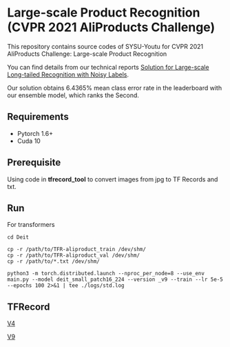 # Large-scale Product Recognition (CVPR 2021 AliProducts Challenge)
This repository contains source codes of SYSU-Youtu for CVPR 2021 AliProducts Challenge: Large-scale Product Recognition

You can find details from our technical reports [Solution for Large-scale Long-tailed Recognition with Noisy Labels](https://trax-geometry.s3.amazonaws.com/cvpr_challenge/cvpr2021/recognition_challenge_technical_reports/2nd+Place+Solution+to+CVPR+2021+AliProducts+Challenge.pdf).

Our solution obtains 6.4365% mean class error rate in the leaderboard with our ensemble model, which ranks the Second.



## Requirements

* Pytorch 1.6+
* Cuda 10



## Prerequisite

Using code in **tfrecord_tool** to convert images from jpg to TF Records and txt.

## Run

For transformers

```
cd Deit

cp -r /path/to/TFR-aliproduct_train /dev/shm/
cp -r /path/to/TFR-aliproduct_val /dev/shm/
cp -r /path/to/*.txt /dev/shm/

python3 -m torch.distributed.launch --nproc_per_node=8 --use_env main.py --model deit_small_patch16_224 --version _v9 --train --lr 5e-5 --epochs 100 2>&1 | tee ./logs/std.log
```



## TFRecord

[V4](https://drive.google.com/file/d/194bmtyOeZ39-EbE_jmAs78wDtF0EeWFN/view?usp=sharing)

[V9](https://drive.google.com/file/d/1Ad8s5ytnLLIVWIjZQSmGveb39T9rQpzJ/view?usp=sharing)
